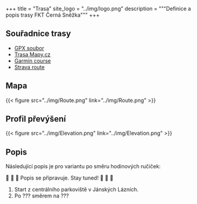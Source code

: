 +++
title = "Trasa"
site_logo = "../img/logo.png"
description = """Definice a popis trasy FKT Černá Sněžka"""
+++

## Souřadnice trasy

* [GPX soubor](../../files/FKT-Cerna-Snezka.gpx)
* [Trasa Mapy.cz](//mapy.cz/s/kuhumuresu)
* [Garmin course](//connect.garmin.com/modern/course/60500491)
* [Strava route](//www.strava.com/routes/2817078927246680234)

## Mapa

{{< figure src="../img/Route.png" link="../img/Route.png" >}}

## Profil převýšení

{{< figure src="../img/Elevation.png" link="../img/Elevation.png" >}}

## Popis

Následující popis je pro variantu po směru hodinových ručiček:

🚧 🚧 🚧 Popis se připravuje. Stay tuned! 🚧 🚧 🚧

1. Start z centrálního parkoviště v Jánských Lázních.
1. Po ??? směrem na ???
